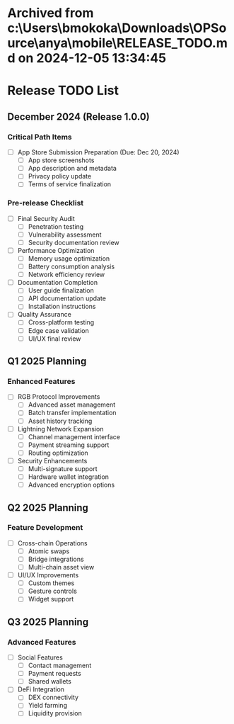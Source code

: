 # Archived from c:\Users\bmokoka\Downloads\OPSource\anya\mobile\RELEASE_TODO.md on 2024-12-05 13:34:45

# Release TODO List

## December 2024 (Release 1.0.0)

### Critical Path Items
- [ ] App Store Submission Preparation (Due: Dec 20, 2024)
  - [ ] App store screenshots
  - [ ] App description and metadata
  - [ ] Privacy policy update
  - [ ] Terms of service finalization
  
### Pre-release Checklist
- [ ] Final Security Audit
  - [ ] Penetration testing
  - [ ] Vulnerability assessment
  - [ ] Security documentation review
  
- [ ] Performance Optimization
  - [ ] Memory usage optimization
  - [ ] Battery consumption analysis
  - [ ] Network efficiency review
  
- [ ] Documentation Completion
  - [ ] User guide finalization
  - [ ] API documentation update
  - [ ] Installation instructions
  
- [ ] Quality Assurance
  - [ ] Cross-platform testing
  - [ ] Edge case validation
  - [ ] UI/UX final review

## Q1 2025 Planning

### Enhanced Features
- [ ] RGB Protocol Improvements
  - [ ] Advanced asset management
  - [ ] Batch transfer implementation
  - [ ] Asset history tracking
  
- [ ] Lightning Network Expansion
  - [ ] Channel management interface
  - [ ] Payment streaming support
  - [ ] Routing optimization
  
- [ ] Security Enhancements
  - [ ] Multi-signature support
  - [ ] Hardware wallet integration
  - [ ] Advanced encryption options

## Q2 2025 Planning

### Feature Development
- [ ] Cross-chain Operations
  - [ ] Atomic swaps
  - [ ] Bridge integrations
  - [ ] Multi-chain asset view
  
- [ ] UI/UX Improvements
  - [ ] Custom themes
  - [ ] Gesture controls
  - [ ] Widget support

## Q3 2025 Planning

### Advanced Features
- [ ] Social Features
  - [ ] Contact management
  - [ ] Payment requests
  - [ ] Shared wallets
  
- [ ] DeFi Integration
  - [ ] DEX connectivity
  - [ ] Yield farming
  - [ ] Liquidity provision
